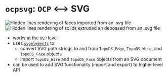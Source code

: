 # `ocpsvg`: `OCP` ⟷ SVG

![Hidden lines rendering of faces imported from an `.svg` file](examples/svg-logo-hlr1.svg)
![Hidden lines rendering of solids extruded an debossed from an `.svg` file](examples/svg-logo-hlr2.svg)

- works at the [`OCP`](https://github.com/CadQuery/OCP) level
- uses [`svgelements`](https://github.com/meerk40t/svgelements) to:
  - convert SVG path strings to and from `TopoDS_Edge`, `TopoDS_Wire`, and `TopoDS_Face` objects
  - import `TopoDS_Wire` and `TopoDS_Face` objects from an SVG document
- can be used to add SVG functionality (import and export) to higher level API
